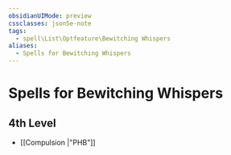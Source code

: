 ```yaml
---
obsidianUIMode: preview
cssclasses: json5e-note
tags:
  - spell\List\Optfeature\Bewitching Whispers
aliases:
  - Spells for Bewitching Whispers
---
```

# Spells for Bewitching Whispers

## 4th Level

- [[Compulsion \|"PHB"]]
